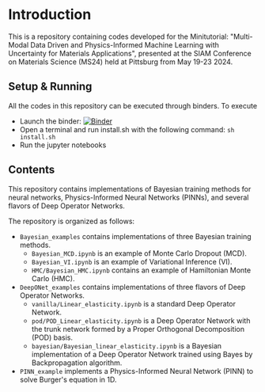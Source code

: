# Introduction
This is a repository containing codes developed for the Minitutorial: "Multi-Modal Data Driven and Physics-Informed Machine Learning with Uncertainty for Materials Applications", presented at the SIAM Conference on Materials Science (MS24) held at Pittsburg from May 19-23 2024. 

## Setup & Running
All the codes in this repository can be executed through binders. To execute
* Launch the binder: [![Binder](https://mybinder.org/badge_logo.svg)](https://mybinder.org/v2/gh/ponkrshnan/SIAM_MS24_tutorial.git/HEAD)
* Open a terminal and run install.sh with the following command: ```sh install.sh```
* Run the jupyter notebooks

## Contents
This repository contains implementations of Bayesian training methods for neural networks,
Physics-Informed Neural Networks (PINNs), and several flavors of Deep Operator Networks.

The repository is organized as follows:
- `Bayesian_examples` contains implementations of three Bayesian training methods.
  - `Bayesian_MCD.ipynb` is an example of Monte Carlo Dropout (MCD).
  - `Bayesian_VI.ipynb` is an example of Variational Inference (VI).
  - `HMC/Bayesian_HMC.ipynb` contains an example of Hamiltonian Monte Carlo (HMC).
- `DeepONet_examples` contains implementations of three flavors of Deep Operator Networks.
  - `vanilla/Linear_elasticity.ipynb` is a standard Deep Operator Network.
  - `pod/POD_Linear_elasticity.ipynb` is a Deep Operator Network with the trunk network formed by a Proper Orthogonal Decomposition (POD) basis.
  - `bayesian/Bayesian_linear_elasticity.ipynb` is a Bayesian implementation of a Deep Operator Network trained using Bayes by Backpropagation algorithm.
- `PINN_example` implements a Physics-Informed Neural Network (PINN) to solve Burger's equation in 1D.

